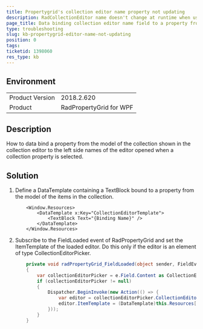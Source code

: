 ```yaml
---
title: Propertygrid's collection editor name property not updating
description: RadCollectionEditor name doesn't change at runtime when used in RadPropertyGrid.
page_title: Data binding collection editor name field to a property from view model
type: troubleshooting
slug: kb-propertygrid-editor-name-not-updating
position: 0
tags: 
ticketid: 1398060
res_type: kb
---
```


## Environment
<table>
	<tr>
		<td>Product Version</td>
		<td>2018.2.620</td>
	</tr>
	<tr>
		<td>Product</td>
		<td>RadPropertyGrid for WPF</td>
	</tr>
</table>

## Description

How to data bind a property from the model of the collection shown in the collection editor to the left side names of the editor opened when a collection property is selected.

## Solution

1. Define a DataTemplate containing a TextBlock bound to a property from the model of the items in the collection.

	
	```XAML
		<Window.Resources>
			<DataTemplate x:Key="CollectionEditorTemplate">
				<TextBlock Text="{Binding Name}" />
			</DataTemplate>
		</Window.Resources>
	```
	
2. Subscribe to the FieldLoaded event of RadPropertyGrid and set the ItemTemplate of the loaded editor. Do this only if the editor is an element of type CollectionEditorPicker.

	
	```C#
		private void radPropertyGrid_FieldLoaded(object sender, FieldEventArgs e)
		{
			var collectionEditorPicker = e.Field.Content as CollectionEditorPicker;
			if (collectionEditorPicker != null)
			{
				Dispatcher.BeginInvoke(new Action(() => {
					var editor = collectionEditorPicker.CollectionEditor;
					editor.ItemTemplate = (DataTemplate)this.Resources["CollectionEditorTemplate"];
				}));
			}           
		}
	```